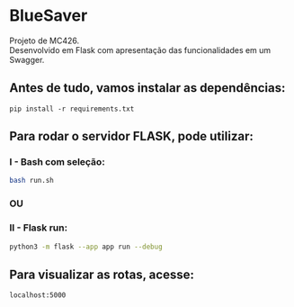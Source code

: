 # BlueSaver
Projeto de MC426.  
Desenvolvido em Flask com apresentação das funcionalidades em um Swagger.

## Antes de tudo, vamos instalar as dependências:

``` pip install -r requirements.txt ```


## Para rodar o servidor FLASK, pode utilizar:
### I - Bash com seleção:
```bash
bash run.sh
```
### OU

### II - Flask run:
```bash
python3 -m flask --app app run --debug
```

## Para visualizar as rotas, acesse:
```
localhost:5000
```